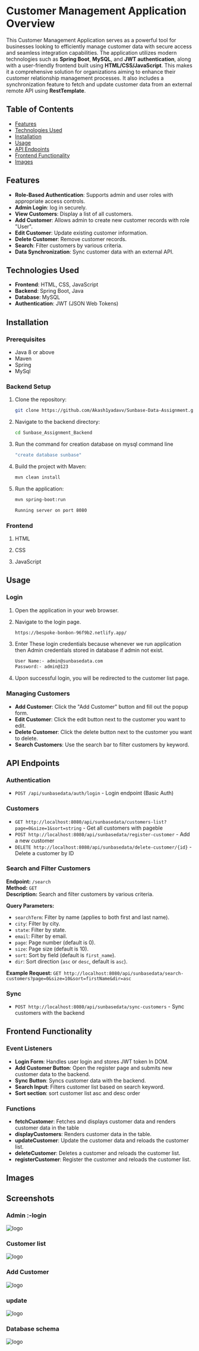 # Customer Management Application Overview

This Customer Management Application serves as a powerful tool for businesses looking to efficiently manage customer data with secure access and seamless integration capabilities. The application utilizes modern technologies such as **Spring Boot**, **MySQL**, and **JWT authentication**, along with a user-friendly frontend built using **HTML/CSS/JavaScript**. This makes it a comprehensive solution for organizations aiming to enhance their customer relationship management processes. It also includes a synchronization feature to fetch and update customer data from an external remote API using **RestTemplate**.


## Table of Contents

- [Features](#features)
- [Technologies Used](#technologies-used)
- [Installation](#installation)
- [Usage](#usage)
- [API Endpoints](#api-endpoints)
- [Frontend Functionality](#frontend-functionality)
- [Images](#images)

## Features

- **Role-Based Authentication**: Supports admin and user roles with appropriate access controls.
- **Admin Login**: log in securely.
- **View Customers**: Display a list of all customers.
- **Add Customer**: Allows admin to create new customer records with role "User".
- **Edit Customer**: Update existing customer information.
- **Delete Customer**: Remove customer records.
- **Search**: Filter customers by various criteria.
- **Data Synchronization**: Sync customer data with an external API.

## Technologies Used

- **Frontend**: HTML, CSS, JavaScript
- **Backend**: Spring Boot, Java
- **Database**: MySQL 
- **Authentication**: JWT (JSON Web Tokens)

## Installation

### Prerequisites

- Java 8 or above
- Maven
- Spring
- MySql

### Backend Setup

1. Clone the repository:

    ```sh
    git clone https://github.com/Akash1yadavv/Sunbase-Data-Assignment.git
    ```

2. Navigate to the backend directory:
    ```sh
    cd Sunbase_Assignment_Backend
    ```
3. Run the command for creation database on mysql command line

    ```sh
    "create database sunbase"
    ```

4. Build the project with Maven:

    ```sh
    mvn clean install
    ```

5. Run the application:

    ```sh
    mvn spring-boot:run
    ```
     ```sh
    Running server on port 8080
    ```

### Frontend 

1. HTML

2. CSS

3. JavaScript

## Usage

### Login

1. Open the application in your web browser.
2. Navigate to the login page.
    ```sh
    https://bespoke-bonbon-96f9b2.netlify.app/
    ```

3. Enter These login credentials because whenever we run application then Admin credentials stored in database if admin not exist. 
    ```sh
    User Name:- admin@sunbasedata.com
    Password:- admin@123
    ```
    
   
5. Upon successful login, you will be redirected to the customer list page.

### Managing Customers

- **Add Customer**: Click the "Add Customer" button and fill out the popup form.
- **Edit Customer**: Click the edit button next to the customer you want to edit.
- **Delete Customer**: Click the delete button next to the customer you want to delete.
- **Search Customers**: Use the search bar to filter customers by keyword.

## API Endpoints

### Authentication

- `POST /api/sunbasedata/auth/login` - Login endpoint (Basic Auth)

### Customers

- `GET http://localhost:8080/api/sunbasedata/customers-list?page=0&size=1&sort=string` - Get all customers with pageble 
- `POST http://localhost:8080/api/sunbasedata/register-customer` - Add a new customer
- `DELETE http://localhost:8080/api/sunbasedata/delete-customer/{id}` - Delete a customer by ID
### Search and Filter Customers

**Endpoint:** `/search`  
**Method:** `GET`  
**Description:** Search and filter customers by various criteria.

**Query Parameters:**
- `searchTerm`: Filter by name (applies to both first and last name).
- `city`: Filter by city.
- `state`: Filter by state.
- `email`: Filter by email.
- `page`: Page number (default is 0).
- `size`: Page size (default is 10).
- `sort`: Sort by field (default is `first_name`).
- `dir`: Sort direction (`asc` or `desc`, default is `asc`).

**Example Request:**
     ``` GET http://localhost:8080/api/sunbasedata/search-customers?page=0&size=10&sort=firstName&dir=asc
     ```
### Sync

- `POST http://localhost:8080/api/sunbasedata/sync-customers` - Sync customers with the backend

## Frontend Functionality

### Event Listeners

- **Login Form**: Handles user login and stores JWT token In DOM.
- **Add Customer Button**: Open the register page and  submits new customer data to the backend.
- **Sync Button**: Syncs customer data with the backend.
- **Search Input**: Filters customer list based on search keyword.
- **Sort section**: sort customer list asc and desc order

### Functions

- **fetchCustomer**: Fetches and displays customer data and renders customer data in the table
- **displayCustomers**: Renders customer data in the table.
- **updateCustomer**: Update the customer data and reloads the customer list.
- **deleteCustomer**: Deletes a customer and reloads the customer list.
- **registerCustomer**: Register the customer and reloads the customer list.

## Images

## Screenshots

### Admin :-login

![logo](https://github.com/Akash1yadavv/Sunbase-Data-Assignment/blob/main/images/Login_Page.png)

### Customer list 

![logo](https://github.com/Akash1yadavv/Sunbase-Data-Assignment/blob/main/images/customer_list_page.png)

### Add Customer

![logo](https://github.com/Akash1yadavv/Sunbase-Data-Assignment/blob/main/images/Register_Cutomer_Page.png)

### update

![logo](https://github.com/Akash1yadavv/Sunbase-Data-Assignment/blob/main/images/Update_customer_page.png)

### Database schema

![logo](https://github.com/Akash1yadavv/Sunbase-Data-Assignment/blob/main/images/Database_Schema.png)

